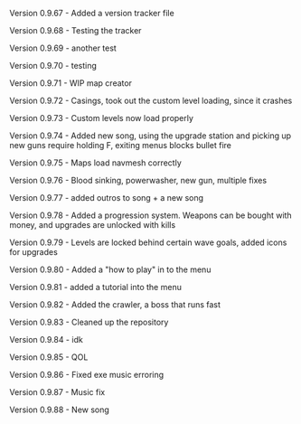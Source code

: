 Version 0.9.67 - Added a version tracker file

Version 0.9.68 - Testing the tracker

Version 0.9.69 - another test

Version 0.9.70 - testing

Version 0.9.71 - WIP map creator

Version 0.9.72 - Casings, took out the custom level loading, since it crashes

Version 0.9.73 - Custom levels now load properly

Version 0.9.74 - Added new song, using the upgrade station and picking up new guns require holding F, exiting menus blocks bullet fire

Version 0.9.75 - Maps load navmesh correctly

Version 0.9.76 - Blood sinking, powerwasher, new gun, multiple fixes

Version 0.9.77 - added outros to song + a new song

Version 0.9.78 - Added a progression system. Weapons can be bought with money, and upgrades are unlocked with kills

Version 0.9.79 - Levels are locked behind certain wave goals, added icons for upgrades 

Version 0.9.80 - Added a "how to play" in to the menu

Version 0.9.81 - added a tutorial into the menu

Version 0.9.82 - Added the crawler, a boss that runs fast

Version 0.9.83 - Cleaned up the repository

Version 0.9.84 - idk

Version 0.9.85 - QOL

Version 0.9.86 - Fixed exe music erroring

Version 0.9.87 - Music fix

Version 0.9.88 - New song

